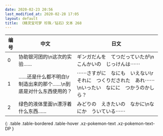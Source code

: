 ```yaml
---
date: 2020-02-23 20:56
last_modified_at: 2020-02-28 17:05
layout: default
title: 《精灵宝可梦 珍珠／钻石》文本 268
---
```

| 编号 | 中文 | 日文 |
| ---- | ---- | ---- |
| 0 | 协助银河团的\n这次的实验…… | ギンガだんを　てつだっていたが\nこんかいの　じっけんは⋯⋯ |
| 1 | ……还是什么都不明白\r制造出来的那个……\n到底是对什么东西使用的？ | ⋯⋯さすがに　なにも　いえない\rそれに　つくりだされた　あれ⋯⋯\nいったい　なにに　つかうのかしら？ |
| 2 | 绿色的液体里面\n漂浮着什么东西…… | みどりの　えきたいの　なかに\nなにか　ういている⋯⋯ |
{: .table .table-bordered .table-hover .xz-pokemon-text .xz-pokemon-text-DP }
